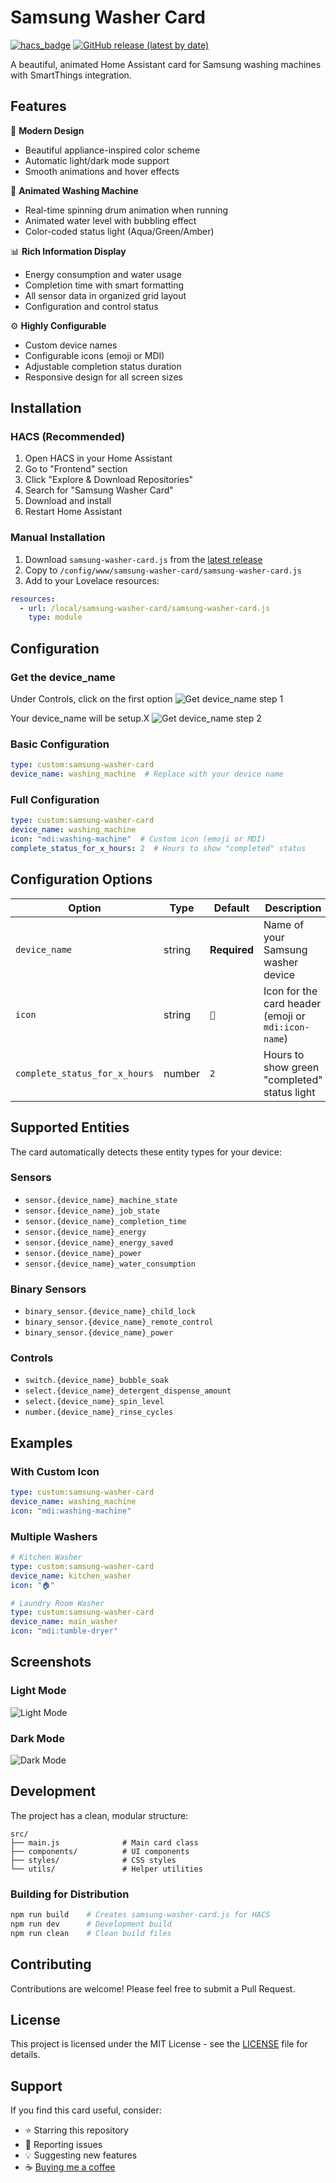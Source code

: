 # Samsung Washer Card

[![hacs_badge](https://img.shields.io/badge/HACS-Custom-orange.svg)](https://github.com/custom-components/hacs)
[![GitHub release (latest by date)](https://img.shields.io/github/v/release/yourusername/samsung-washer-card)](https://github.com/raulpetruta/samsung-washer-card)

A beautiful, animated Home Assistant card for Samsung washing machines with SmartThings integration.

## Features

🎨 **Modern Design**
- Beautiful appliance-inspired color scheme
- Automatic light/dark mode support
- Smooth animations and hover effects

🔄 **Animated Washing Machine**
- Real-time spinning drum animation when running
- Animated water level with bubbling effect
- Color-coded status light (Aqua/Green/Amber)

📊 **Rich Information Display**
- Energy consumption and water usage
- Completion time with smart formatting
- All sensor data in organized grid layout
- Configuration and control status

⚙️ **Highly Configurable**
- Custom device names
- Configurable icons (emoji or MDI)
- Adjustable completion status duration
- Responsive design for all screen sizes

## Installation

### HACS (Recommended)

1. Open HACS in your Home Assistant
2. Go to "Frontend" section
3. Click "Explore & Download Repositories"
4. Search for "Samsung Washer Card"
5. Download and install
6. Restart Home Assistant

### Manual Installation

1. Download `samsung-washer-card.js` from the [latest release](https://github.com/yourusername/samsung-washer-card/releases)
2. Copy to `/config/www/samsung-washer-card/samsung-washer-card.js`
3. Add to your Lovelace resources:

```yaml
resources:
  - url: /local/samsung-washer-card/samsung-washer-card.js
    type: module
```

## Configuration

### Get the device_name

Under Controls, click on the first option
![Get device_name step 1](screenshots/setup-1.png)

Your device_name will be setup.X
![Get device_name step 2](screenshots/setup-2.png)

### Basic Configuration

```yaml
type: custom:samsung-washer-card
device_name: washing_machine  # Replace with your device name
```

### Full Configuration

```yaml
type: custom:samsung-washer-card
device_name: washing_machine
icon: "mdi:washing-machine"  # Custom icon (emoji or MDI)
complete_status_for_x_hours: 2  # Hours to show "completed" status
```

## Configuration Options

| Option | Type | Default | Description |
|--------|------|---------|-------------|
| `device_name` | string | **Required** | Name of your Samsung washer device |
| `icon` | string | `🧺` | Icon for the card header (emoji or `mdi:icon-name`) |
| `complete_status_for_x_hours` | number | `2` | Hours to show green "completed" status light |

## Supported Entities

The card automatically detects these entity types for your device:

### Sensors
- `sensor.{device_name}_machine_state`
- `sensor.{device_name}_job_state`
- `sensor.{device_name}_completion_time`
- `sensor.{device_name}_energy`
- `sensor.{device_name}_energy_saved`
- `sensor.{device_name}_power`
- `sensor.{device_name}_water_consumption`

### Binary Sensors
- `binary_sensor.{device_name}_child_lock`
- `binary_sensor.{device_name}_remote_control`
- `binary_sensor.{device_name}_power`

### Controls
- `switch.{device_name}_bubble_soak`
- `select.{device_name}_detergent_dispense_amount`
- `select.{device_name}_spin_level`
- `number.{device_name}_rinse_cycles`

## Examples

### With Custom Icon

```yaml
type: custom:samsung-washer-card
device_name: washing_machine
icon: "mdi:washing-machine"
```

### Multiple Washers

```yaml
# Kitchen Washer
type: custom:samsung-washer-card
device_name: kitchen_washer
icon: "🏠"

# Laundry Room Washer  
type: custom:samsung-washer-card
device_name: main_washer
icon: "mdi:tumble-dryer"
```

## Screenshots

### Light Mode
![Light Mode](screenshots/eye-burn-mode.png)

### Dark Mode
![Dark Mode](screenshots/dark-mode.png)

## Development

The project has a clean, modular structure:

```text
src/
├── main.js              # Main card class
├── components/          # UI components
├── styles/              # CSS styles
└── utils/               # Helper utilities
```

### Building for Distribution

```bash
npm run build    # Creates samsung-washer-card.js for HACS
npm run dev      # Development build
npm run clean    # Clean build files
```

## Contributing

Contributions are welcome! Please feel free to submit a Pull Request.

## License

This project is licensed under the MIT License - see the [LICENSE](LICENSE) file for details.

## Support

If you find this card useful, consider:

- ⭐ Starring this repository
- 🐛 Reporting issues
- 💡 Suggesting new features
- ☕ [Buying me a coffee](https://buymeacoffee.com/raulpetruta)
